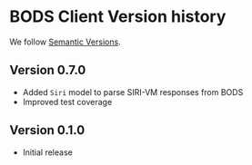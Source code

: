 # BODS Client Version history

We follow [Semantic Versions](https://semver.org/).

## Version 0.7.0

- Added `Siri` model to parse SIRI-VM responses from BODS
- Improved test coverage

## Version 0.1.0

- Initial release
